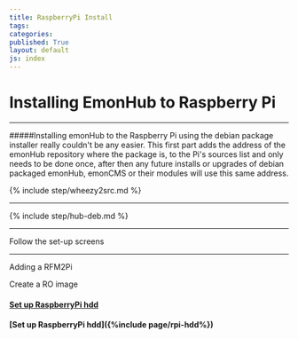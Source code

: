 ```yaml
---
title: RaspberryPi Install
tags: 
categories: 
published: True
layout: default
js: index
---
```


Installing EmonHub to Raspberry Pi
===================================

-----------------------------------

#####Installing emonHub to the Raspberry Pi using the debian package installer really couldn't be any easier. This first part adds the address of the emonHub repository where the package is, to the Pi's sources list and only needs to be done once, after then any future installs or upgrades of debian packaged emonHub, emonCMS or their modules will use this same address.

{% include step/wheezy2src.md %}

----

{% include step/hub-deb.md %}

---

Follow the set-up screens

-----------------------------

Adding a RFM2Pi

Create a RO image

#### [Set up RaspberryPi hdd]({{site.page}}install/raspberrypi/hdd)

#### [Set up RaspberryPi hdd]({%include page/rpi-hdd%})





